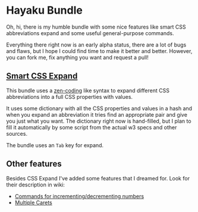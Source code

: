 # Hayaku Bundle
Oh, hi, there is my humble bundle with some nice features like smart CSS abbreviations expand and some useful general-purpose commands.

Everything there right now is an early alpha status, there are a lot of bugs and flaws, but I hope I could find time to make it better and better. However, you can fork me, fix anything you want and request a pull!

## [Smart CSS Expand](wiki/Css-Expand/)
This bundle uses a [zen-coding](http://code.google.com/p/zen-coding/) like syntax to expand different CSS abbreviations into a full CSS properties with values.

It uses some dictionary with all the CSS properties and values in a hash and when you expand an abbreviation it tries find an appropriate pair and give you just what you want. The dictionary right now is hand-filled, but I plan to fill it automatically by some script from the actual w3 specs and other sources.

The bundle uses an `Tab` key for expand.

## Other features
Besides CSS Expand I've added some features that I dreamed for. Look for their description in wiki:

* [Commands for incrementing/decrementing numbers](wiki/Numbers/)
* [Multiple Carets](wiki/Carets/)
